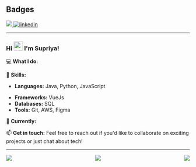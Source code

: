 ## Badges
 <!-- [![@flick_23's Holopin board](https://holopin.me/flick_23)](https://holopin.io/@flick_23)-->

<a href="mailto:pashinesupriya@gmail.com" target="_blank">
<img src="https://img.shields.io/badge/Gmail-D14836?style=for-the-badge&logo=gmail&logoColor=white" />
<a href="https://www.linkedin.com/in/supriyapas284/" target="_blank">
<img src=https://img.shields.io/badge/linkedin-%231E77B5.svg?&style=for-the-badge&logo=linkedin&logoColor=white alt=linkedin style=“margin-bottom: 5px;” />
</a>
<!--<a href="https://twitter.com/flick__23" target="_blank">
<img src=https://img.shields.io/badge/twitter-%2300acee.svg?&style=for-the-badge&logo=twitter&logoColor=white alt=twitter style=“margin-bottom: 5px;” />-->

---

### Hi <img src="https://raw.githubusercontent.com/iampavangandhi/iampavangandhi/master/gifs/Hi.gif" width="25px">  I'm Supriya!

<!--I'm a passionate software engineer with a knack for solving complex problems and building robust, scalable systems. With a strong background in full-stack development, I thrive on turning innovative ideas into impactful solutions. My journey in tech has led me to work with cutting-edge technologies, from cloud infrastructure and distributed systems to Generative AI.-->

💻 **What I do:**
<!-- - **Full-Stack Development:** Crafting seamless user experiences with a solid understanding of both frontend and backend technologies.
- **Cloud Infrastructure:** Designing and managing scalable solutions in the cloud, with a focus on reliability and performance.
- **Generative AI:** Exploring the frontiers of AI to create intelligent systems that drive value and innovation.-->

🔧 **Skills:**
- **Languages:** Java, Python, JavaScript
<!-- **Technologies:** AWS, Figma-->
- **Frameworks:** VueJs
- **Databases:** SQL
- **Tools:** Git, AWS, Figma

🚀 **Currently:** 
<!--I'm working as a Software Engineer at Palo Alto Networks, and I'm always on the lookout for new challenges that push the boundaries of what's possible in tech.-->

📫 **Get in touch:** 
Feel free to reach out if you'd like to collaborate on exciting projects or just chat about tech!

---



  <!--
  <img alt="Flick's github stats" src="https://github-readme-stats.vercel.app/api?username=flick-23&&show_icons=true&title_color=ffffff&icon_color=bb2acf&text_color=daf7dc&bg_color=151515" >
  -->
  <div style="display: flex; justify-content: space-between; align-items: center;">
  <img src="https://github-readme-stats.vercel.app/api?username=supriya-2004&theme=vue-dark&show_icons=true&hide_border=false&count_private=true" >
<img src="https://github-readme-streak-stats.herokuapp.com/?user=supriya-2004&theme=vue-dark&hide_border=false" >
  <img src="https://github-readme-stats.vercel.app/api/top-langs/?username=supriya-2004&theme=vue-dark&show_icons=true&hide_border=false&layout=compact" >

  </div>

  
